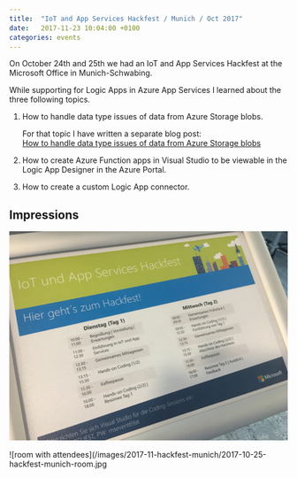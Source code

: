 ```yaml
---
title:  "IoT and App Services Hackfest / Munich / Oct 2017"
date:   2017-11-23 10:04:00 +0100
categories: events
---
```


On October 24th and 25th we had an IoT and App Services Hackfest at the Microsoft Office in Munich-Schwabing.

While supporting for Logic Apps in Azure App Services I learned about the three following topics.

1) How to handle data type issues of data from Azure Storage blobs.

    For that topic I have written a separate blog post:  
    [How to handle data type issues of data from Azure Storage blobs](2017-11-25-logic-apps-data-type-issues.md)

2) How to create Azure Function apps in Visual Studio to be viewable in the Logic App Designer in the Azure Portal.
3) How to create a custom Logic App connector.

## Impressions

![agenda of the hackfest](/images/2017-11-hackfest-munich/2017-10-25-hackfest-munich-agenda.jpg)

![room with attendees](/images/2017-11-hackfest-munich/2017-10-25-hackfest-munich-room.jpg
